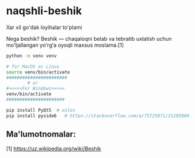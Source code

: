 # naqshli-beshik
Xar xil go'dak loyihalar to'plami




Nega beshik? 
Beshik — chaqaloqni belab va tebratib uxlatish uchun moʻljallangan yoʻrgʻa oyoqli maxsus moslama.[1]



```bash
python -m venv venv

# for MacOS or Linux
source venv/bin/activate
#######################
        # or
#<<<<<For Windows>>>>>
venv/bin/activate
######################

pip install PyQt5  # xolos
pip install pyside6   # https://stackoverflow.com/a/75725971/21185804

```

## Ma'lumotnomalar: 
[1] https://uz.wikipedia.org/wiki/Beshik
